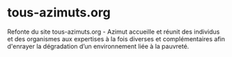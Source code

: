 # tous-azimuts.org
Refonte du site tous-azimuts.org -  Azimut accueille et réunit des individus et des organismes aux expertises à la fois diverses et complémentaires afin d'enrayer la dégradation d’un environnement liée à la pauvreté.
